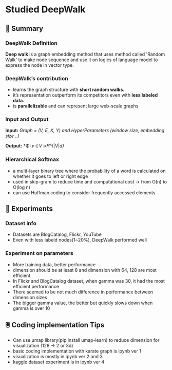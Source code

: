 # Studied DeepWalk 

## :dizzy: Summary 
### DeepWalk Definition
**Deep walk** is a graph embedding method that uses method called 
'Random Walk' to make node sequence and use it on 
logics of language model to express the node in vector type.

### DeepWalk’s contribution
- learns the graph structure with **short random walks.**
- it’s representation outperform its competitors even with **less labeled data.**
- is **parallelizable** and can represent large web-scale graphs

### Input and Output
**Input:** *Graph = (V, E, X, Y) and HyperParameters (window size, embedding size ..)* 

**Output:**  *Φ: 𝑣 ∈ 𝑉→𝑅^(|V|*d)*

### Hierarchical Softmax 
- a multi-layer binary tree where the probability of a word is calculated on whether it goes to left or right edge 
- used in skip-gram to reduce time and computational cost -> from O(n) to O(log n) 
- can use Huffman coding to consider frequently accessed elements 

## :telescope: Experiments 
### Dataset info
- Datasets are BlogCatalog, Flickr, YouTube 
- Even with less labeld nodes(1~20%), DeepWalk performed well 

### Experiment on parameters 
- More training data, better performance 
- dimension should be at least 8 and dimension with 64, 128 are most efficient 
- In Flickr and BlogCatalog dataset, when gamma was 30, it had the most efficient performance 
- There seemed to be not much difference in performance between dimension sizes 
- The bigger gamma value, the better but quickly slows down when gamma is over 10

## :trackball: Coding implementation Tips
- Can use umap library(pip install umap-learn) to reduce dimension for visualization (128 -> 2 or 3d)
- basic coding implementation with karate graph is ipynb ver 1
- visualization is mostly in ipynb ver 2 and 3 
- kaggle dataset experiment is in ipynb ver 4
